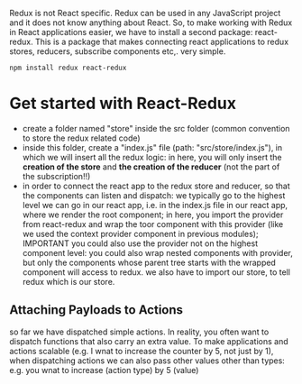 Redux is not React specific. Redux can be used in any JavaScript project and it does not know anything about React. So, to make working with Redux in React applications easier, we have to install a second package: react-redux. This is a package that makes connecting react applications to redux stores, reducers, subscribe components etc,. very simple.

`npm install redux react-redux`

# Get started with React-Redux
- create a folder named "store" inside the src folder (common convention to store the redux related code)
- inside this folder, create a "index.js" file (path: "src/store/index.js"), in which we will insert all the redux logic: in here, you will only insert the **creation of the store** and **the creation of the reducer** (not the part of the subscription!!)
- in order to connect the react app to the redux store and reducer, so that the components can listen and dispatch: we typically go to the highest level we can go in our react app, i.e. in the index.js file in our react app, where we render the root component; in here, you import the provider from react-redux and wrap the toor component with this provider (like we used the context provider component in previous modules); IMPORTANT you could also use the provider not on the highest component level: you could also wrap nested components with provider, but only the components whose parent tree starts with the wrapped component will access to redux. we also have to import our store, to tell redux which is our store.


## Attaching Payloads to Actions
so far we have dispatched simple actions. In reality, you often want to dispatch functions that also carry an extra value.
To make applications and actions scalable (e.g. I wnat to increase the counter by 5, not just by 1), when dispatching actions we can also pass other values other than types: e.g. you wnat to increase (action type) by 5 (value)